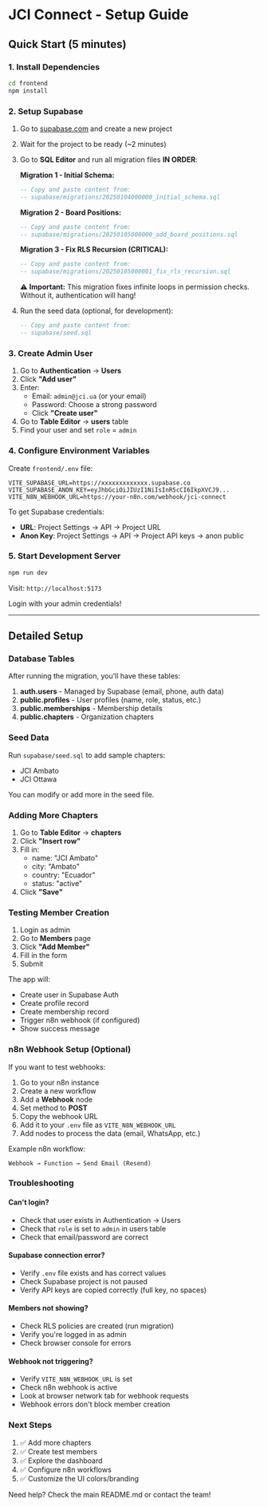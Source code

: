 # JCI Connect - Setup Guide

## Quick Start (5 minutes)

### 1. Install Dependencies

```bash
cd frontend
npm install
```

### 2. Setup Supabase

1. Go to [supabase.com](https://supabase.com) and create a new project
2. Wait for the project to be ready (~2 minutes)
3. Go to **SQL Editor** and run all migration files **IN ORDER**:
   
   **Migration 1 - Initial Schema:**
   ```sql
   -- Copy and paste content from:
   -- supabase/migrations/20250104000000_initial_schema.sql
   ```
   
   **Migration 2 - Board Positions:**
   ```sql
   -- Copy and paste content from:
   -- supabase/migrations/20250105000000_add_board_positions.sql
   ```
   
   **Migration 3 - Fix RLS Recursion (CRITICAL):**
   ```sql
   -- Copy and paste content from:
   -- supabase/migrations/20250105000001_fix_rls_recursion.sql
   ```
   ⚠️ **Important:** This migration fixes infinite loops in permission checks. Without it, authentication will hang!

4. Run the seed data (optional, for development):
   ```sql
   -- Copy and paste content from:
   -- supabase/seed.sql
   ```

### 3. Create Admin User

1. Go to **Authentication** → **Users**
2. Click **"Add user"**
3. Enter:
   - Email: `admin@jci.ua` (or your email)
   - Password: Choose a strong password
   - Click **"Create user"**
4. Go to **Table Editor** → **users** table
5. Find your user and set `role` = `admin`

### 4. Configure Environment Variables

Create `frontend/.env` file:

```env
VITE_SUPABASE_URL=https://xxxxxxxxxxxxx.supabase.co
VITE_SUPABASE_ANON_KEY=eyJhbGciOiJIUzI1NiIsInR5cCI6IkpXVCJ9...
VITE_N8N_WEBHOOK_URL=https://your-n8n.com/webhook/jci-connect
```

To get Supabase credentials:
- **URL**: Project Settings → API → Project URL
- **Anon Key**: Project Settings → API → Project API keys → anon public

### 5. Start Development Server

```bash
npm run dev
```

Visit: `http://localhost:5173`

Login with your admin credentials!

---

## Detailed Setup

### Database Tables

After running the migration, you'll have these tables:

1. **auth.users** - Managed by Supabase (email, phone, auth data)
2. **public.profiles** - User profiles (name, role, status, etc.)
3. **public.memberships** - Membership details
4. **public.chapters** - Organization chapters

### Seed Data

Run `supabase/seed.sql` to add sample chapters:
- JCI Ambato
- JCI Ottawa

You can modify or add more in the seed file.

### Adding More Chapters

1. Go to **Table Editor** → **chapters**
2. Click **"Insert row"**
3. Fill in:
   - name: "JCI Ambato"
   - city: "Ambato"
   - country: "Ecuador"
   - status: "active"
4. Click **"Save"**

### Testing Member Creation

1. Login as admin
2. Go to **Members** page
3. Click **"Add Member"**
4. Fill in the form
5. Submit

The app will:
- Create user in Supabase Auth
- Create profile record
- Create membership record
- Trigger n8n webhook (if configured)
- Show success message

### n8n Webhook Setup (Optional)

If you want to test webhooks:

1. Go to your n8n instance
2. Create a new workflow
3. Add a **Webhook** node
4. Set method to **POST**
5. Copy the webhook URL
6. Add it to your `.env` file as `VITE_N8N_WEBHOOK_URL`
7. Add nodes to process the data (email, WhatsApp, etc.)

Example n8n workflow:
```
Webhook → Function → Send Email (Resend)
```

### Troubleshooting

#### Can't login?
- Check that user exists in Authentication → Users
- Check that `role` is set to `admin` in users table
- Check that email/password are correct

#### Supabase connection error?
- Verify `.env` file exists and has correct values
- Check Supabase project is not paused
- Verify API keys are copied correctly (full key, no spaces)

#### Members not showing?
- Check RLS policies are created (run migration)
- Verify you're logged in as admin
- Check browser console for errors

#### Webhook not triggering?
- Verify `VITE_N8N_WEBHOOK_URL` is set
- Check n8n webhook is active
- Look at browser network tab for webhook requests
- Webhook errors don't block member creation

### Next Steps

1. ✅ Add more chapters
2. ✅ Create test members
3. ✅ Explore the dashboard
4. ✅ Configure n8n workflows
5. ✅ Customize the UI colors/branding

Need help? Check the main README.md or contact the team!

